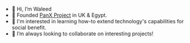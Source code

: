 - 👋 Hi, I’m Waleed 
- 👀 Founded [PanX Project](https://panx.io) in UK & Egypt.
- 🌱 I'm interested in learning how-to extend technology's capabilities for social benefit. 
- 💞️ I’m always looking to collaborate on interesting projects!

<!---
waleedsadek-panx/waleedsadek-panx is a ✨ special ✨ repository because its `README.md` (this file) appears on your GitHub profile.
You can click the Preview link to take a look at your changes.
--->
